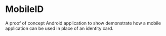 # MobileID
A proof of concept Android application to show demonstrate how a mobile application can be used in place of an identity card.
